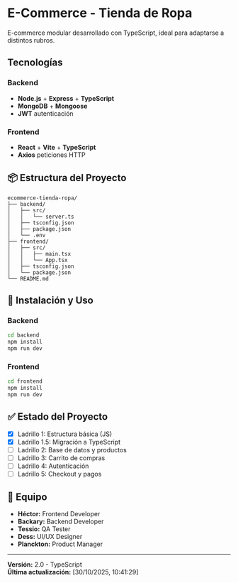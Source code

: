 # E-Commerce - Tienda de Ropa

E-commerce modular desarrollado con TypeScript, ideal para adaptarse a distintos rubros.

## Tecnologías

### Backend

- **Node.js** + **Express** + **TypeScript**
- **MongoDB** + **Mongoose**
- **JWT** autenticación

### Frontend

- **React** + **Vite** + **TypeScript**
- **Axios** peticiones HTTP

## 📦 Estructura del Proyecto

```
ecommerce-tienda-ropa/
├── backend/
│   ├── src/
│   │   └── server.ts
│   ├── tsconfig.json
│   ├── package.json
│   └── .env
├── frontend/
│   ├── src/
│   │   ├── main.tsx
│   │   └── App.tsx
│   ├── tsconfig.json
│   └── package.json
└── README.md
```

## 🔧 Instalación y Uso

### Backend

```bash
cd backend
npm install
npm run dev
```

### Frontend

```bash
cd frontend
npm install
npm run dev
```

## ✅ Estado del Proyecto

- [x] Ladrillo 1: Estructura básica (JS)
- [x] Ladrillo 1.5: Migración a TypeScript
- [ ] Ladrillo 2: Base de datos y productos
- [ ] Ladrillo 3: Carrito de compras
- [ ] Ladrillo 4: Autenticación
- [ ] Ladrillo 5: Checkout y pagos

## 👥 Equipo

- **Héctor:** Frontend Developer
- **Backary:** Backend Developer
- **Tessio:** QA Tester
- **Dess:** UI/UX Designer
- **Planckton:** Product Manager

---

**Versión:** 2.0 - TypeScript  
**Última actualización:** [30/10/2025, 10:41:29]

